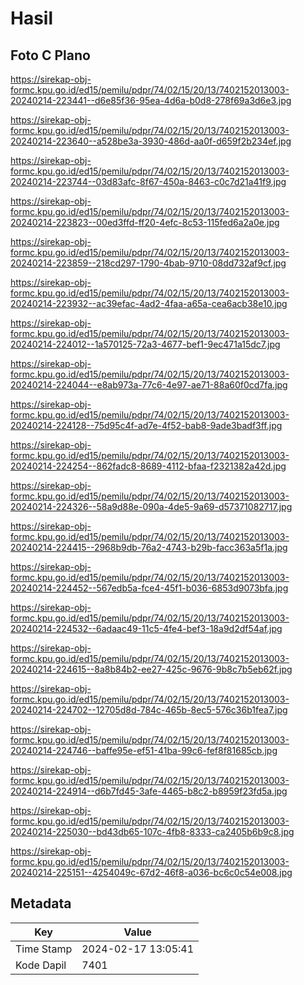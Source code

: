 # Hasil

## Foto C Plano

https://sirekap-obj-formc.kpu.go.id/ed15/pemilu/pdpr/74/02/15/20/13/7402152013003-20240214-223441--d6e85f36-95ea-4d6a-b0d8-278f69a3d6e3.jpg

https://sirekap-obj-formc.kpu.go.id/ed15/pemilu/pdpr/74/02/15/20/13/7402152013003-20240214-223640--a528be3a-3930-486d-aa0f-d659f2b234ef.jpg

https://sirekap-obj-formc.kpu.go.id/ed15/pemilu/pdpr/74/02/15/20/13/7402152013003-20240214-223744--03d83afc-8f67-450a-8463-c0c7d21a41f9.jpg

https://sirekap-obj-formc.kpu.go.id/ed15/pemilu/pdpr/74/02/15/20/13/7402152013003-20240214-223823--00ed3ffd-ff20-4efc-8c53-115fed6a2a0e.jpg

https://sirekap-obj-formc.kpu.go.id/ed15/pemilu/pdpr/74/02/15/20/13/7402152013003-20240214-223859--218cd297-1790-4bab-9710-08dd732af9cf.jpg

https://sirekap-obj-formc.kpu.go.id/ed15/pemilu/pdpr/74/02/15/20/13/7402152013003-20240214-223932--ac39efac-4ad2-4faa-a65a-cea6acb38e10.jpg

https://sirekap-obj-formc.kpu.go.id/ed15/pemilu/pdpr/74/02/15/20/13/7402152013003-20240214-224012--1a570125-72a3-4677-bef1-9ec471a15dc7.jpg

https://sirekap-obj-formc.kpu.go.id/ed15/pemilu/pdpr/74/02/15/20/13/7402152013003-20240214-224044--e8ab973a-77c6-4e97-ae71-88a60f0cd7fa.jpg

https://sirekap-obj-formc.kpu.go.id/ed15/pemilu/pdpr/74/02/15/20/13/7402152013003-20240214-224128--75d95c4f-ad7e-4f52-bab8-9ade3badf3ff.jpg

https://sirekap-obj-formc.kpu.go.id/ed15/pemilu/pdpr/74/02/15/20/13/7402152013003-20240214-224254--862fadc8-8689-4112-bfaa-f2321382a42d.jpg

https://sirekap-obj-formc.kpu.go.id/ed15/pemilu/pdpr/74/02/15/20/13/7402152013003-20240214-224326--58a9d88e-090a-4de5-9a69-d57371082717.jpg

https://sirekap-obj-formc.kpu.go.id/ed15/pemilu/pdpr/74/02/15/20/13/7402152013003-20240214-224415--2968b9db-76a2-4743-b29b-facc363a5f1a.jpg

https://sirekap-obj-formc.kpu.go.id/ed15/pemilu/pdpr/74/02/15/20/13/7402152013003-20240214-224452--567edb5a-fce4-45f1-b036-6853d9073bfa.jpg

https://sirekap-obj-formc.kpu.go.id/ed15/pemilu/pdpr/74/02/15/20/13/7402152013003-20240214-224532--6adaac49-11c5-4fe4-bef3-18a9d2df54af.jpg

https://sirekap-obj-formc.kpu.go.id/ed15/pemilu/pdpr/74/02/15/20/13/7402152013003-20240214-224615--8a8b84b2-ee27-425c-9676-9b8c7b5eb62f.jpg

https://sirekap-obj-formc.kpu.go.id/ed15/pemilu/pdpr/74/02/15/20/13/7402152013003-20240214-224702--12705d8d-784c-465b-8ec5-576c36b1fea7.jpg

https://sirekap-obj-formc.kpu.go.id/ed15/pemilu/pdpr/74/02/15/20/13/7402152013003-20240214-224746--baffe95e-ef51-41ba-99c6-fef8f81685cb.jpg

https://sirekap-obj-formc.kpu.go.id/ed15/pemilu/pdpr/74/02/15/20/13/7402152013003-20240214-224914--d6b7fd45-3afe-4465-b8c2-b8959f23fd5a.jpg

https://sirekap-obj-formc.kpu.go.id/ed15/pemilu/pdpr/74/02/15/20/13/7402152013003-20240214-225030--bd43db65-107c-4fb8-8333-ca2405b6b9c8.jpg

https://sirekap-obj-formc.kpu.go.id/ed15/pemilu/pdpr/74/02/15/20/13/7402152013003-20240214-225151--4254049c-67d2-46f8-a036-bc6c0c54e008.jpg


## Metadata

| Key        | Value               |
| ---------- | ------------------- |
| Time Stamp | 2024-02-17 13:05:41 |
| Kode Dapil | 7401                |



